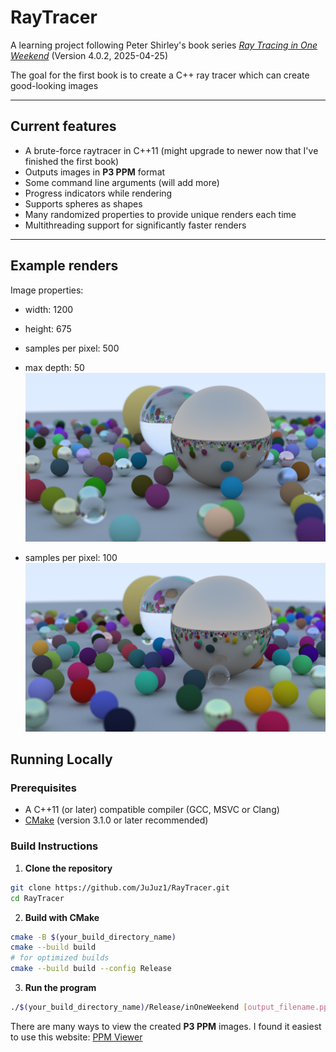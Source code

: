 # RayTracer

A learning project following Peter Shirley's book series [_Ray Tracing in One Weekend_](https://github.com/RayTracing/raytracing.github.io) (Version 4.0.2, 2025-04-25)

The goal for the first book is to create a C++ ray tracer which can create good-looking images

---

## Current features

- A brute-force raytracer in C++11 (might upgrade to newer now that I've finished the first book)
- Outputs images in **P3 PPM** format
- Some command line arguments (will add more)
- Progress indicators while rendering
- Supports spheres as shapes
- Many randomized properties to provide unique renders each time
- Multithreading support for significantly faster renders

---

## Example renders

Image properties:

- width: 1200
- height: 675
- samples per pixel: 500
- max depth: 50
![An example of a final render](renders/image_final.png)

- samples per pixel: 100
![An example of a final render](renders/image_samples100.png)

## Running Locally

### Prerequisites

- A C++11 (or later) compatible compiler (GCC, MSVC or Clang)
- [CMake](https://cmake.org/) (version 3.1.0 or later recommended)

### Build Instructions

1. **Clone the repository**

```bash
git clone https://github.com/JuJuz1/RayTracer.git
cd RayTracer
```

2. **Build with CMake**

```bash
cmake -B $(your_build_directory_name)
cmake --build build
# for optimized builds
cmake --build build --config Release 
```

3. **Run the program**

```bash
./$(your_build_directory_name)/Release/inOneWeekend [output_filename.ppm] [num_threads]
```

There are many ways to view the created **P3 PPM** images. I found it easiest to use this website: [PPM Viewer](https://www.cs.rhodes.edu/welshc/COMP141_F16/ppmReader.html)
